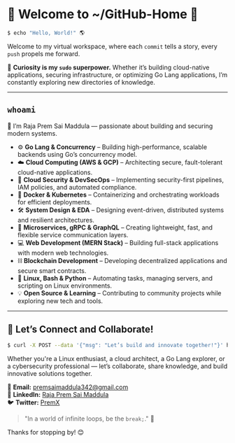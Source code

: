 # 🐧 **Welcome to ~/GitHub-Home** 🚀

```bash
$ echo "Hello, World!" 🌎
```
Welcome to my virtual workspace, where each `commit` tells a story, every `push` propels me forward.

🔎 **Curiosity is my `sudo` superpower.** Whether it’s building cloud-native applications, securing infrastructure, or optimizing Go Lang applications, I’m constantly exploring new directories of knowledge.

---

##  `whoami`

👋 I’m Raja Prem Sai Maddula — passionate about building and securing modern systems.

- ⚙️ **Go Lang & Concurrency** – Building high-performance, scalable backends using Go’s concurrency model.
- ☁️ **Cloud Computing (AWS & GCP)** – Architecting secure, fault-tolerant cloud-native applications.
- 🔐 **Cloud Security & DevSecOps** – Implementing security-first pipelines, IAM policies, and automated compliance.
- 🐳 **Docker & Kubernetes** – Containerizing and orchestrating workloads for efficient deployments.
- 🛠 **System Design & EDA** – Designing event-driven, distributed systems and resilient architectures.
- 🔗 **Microservices, gRPC & GraphQL** – Creating lightweight, fast, and flexible service communication layers.
- 💻 **Web Development (MERN Stack)** – Building full-stack applications with modern web technologies.
- ⛓️ **Blockchain Development** – Developing decentralized applications and secure smart contracts.
- 🐧 **Linux, Bash & Python** – Automating tasks, managing servers, and scripting on Linux environments.
- 💡 **Open Source & Learning** – Contributing to community projects while exploring new tech and tools.

---

## 🤝 **Let’s Connect and Collaborate!**

```bash
$ curl -X POST --data '{"msg": "Let’s build and innovate together!"}' https://github.com/contact-me
```

Whether you're a Linux enthusiast, a cloud architect, a Go Lang explorer, or a cybersecurity professional — let’s collaborate, share knowledge, and build innovative solutions together.

📧 **Email:** premsaimaddula342@gmail.com  
🔗 **LinkedIn:** [Raja Prem Sai Maddula](https://www.linkedin.com/in/rajapremsai/)  
🐦 **Twitter:** [PremX](https://x.com/PremSai_mr1cool)

> "In a world of infinite loops, be the `break;`." 🐧

Thanks for stopping by! 😊
